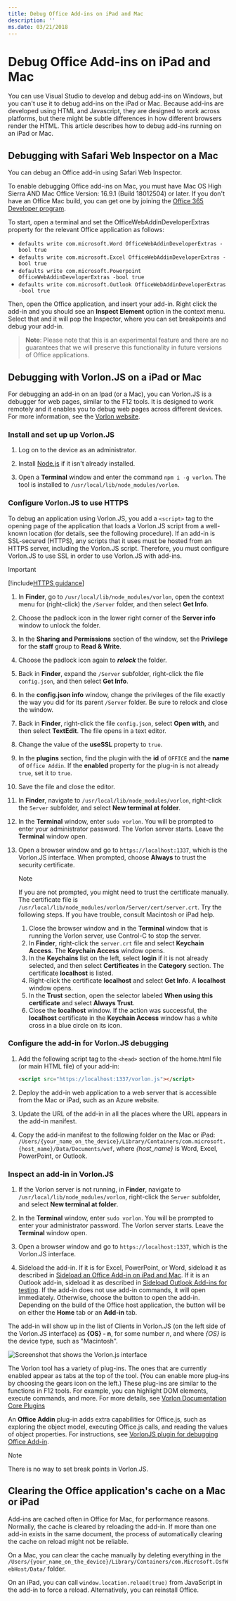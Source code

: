 ```yaml
---
title: Debug Office Add-ins on iPad and Mac
description: ''
ms.date: 03/21/2018
---
```


# Debug Office Add-ins on iPad and Mac

You can use Visual Studio to develop and debug add-ins on Windows, but you can't use it to debug add-ins on the iPad or Mac. Because add-ins are developed using HTML and Javascript, they are designed to work across platforms, but there might be subtle differences in how different browsers render the HTML. This article describes how to debug add-ins running on an iPad or Mac. 

## Debugging with Safari Web Inspector on a Mac

You can debug an Office add-in using Safari Web Inspector. 

To enable debugging Office add-ins on Mac, you must have Mac OS High Sierra AND Mac Office Version: 16.9.1 (Build 18012504) or later. If you don't have an Office Mac build, you can get one by joining the [Office 365 Developer program](https://aka.ms/o365devprogram).

To start, open a terminal and set the OfficeWebAddinDeveloperExtras property for the relevant Office application as follows:

- `defaults write com.microsoft.Word OfficeWebAddinDeveloperExtras -bool true`
- `defaults write com.microsoft.Excel OfficeWebAddinDeveloperExtras -bool true`
- `defaults write com.microsoft.Powerpoint OfficeWebAddinDeveloperExtras -bool true`
- `defaults write com.microsoft.Outlook OfficeWebAddinDeveloperExtras -bool true`

Then, open the Office application, and insert your add-in. Right click the add-in and you should see an **Inspect Element** option in the context menu.  Select that and it will pop the Inspector, where you can set breakpoints and debug your add-in.

> **Note**: Please note that this is an experimental feature and there are no guarantees that we will preserve this functionality in future versions of Office applications.

## Debugging with Vorlon.JS on a iPad or Mac

For debugging an add-in on an Ipad (or a Mac), you can Vorlon.JS is a debugger for web pages, similar to the F12 tools. It is designed to work remotely and it enables you to debug web pages across different devices. For more information, see the [Vorlon website](http://www.vorlonjs.com).  


### Install and set up up Vorlon.JS  

1.	Log on to the device as an administrator.

2.	Install [Node.js](https://nodejs.org) if it isn't already installed. 

3.	Open a **Terminal** window and enter the command `npm i -g vorlon`. The tool is installed to `/usr/local/lib/node_modules/vorlon`.


### Configure Vorlon.JS to use HTTPS

To debug an application using Vorlon.JS, you add a `<script>` tag to the opening page of the application that loads a Vorlon.JS script from a well-known location (for details, see the following procedure). If an add-in is SSL-secured (HTTPS), any scripts that it uses must be hosted from an HTTPS server, including the Vorlon.JS script. Therefore, you must configure Vorlon.JS to use SSL in order to use Vorlon.JS with add-ins. 

> [!IMPORTANT]
> [!include[HTTPS guidance](../includes/https-guidance.md)]

1.	In **Finder**, go to `/usr/local/lib/node_modules/vorlon`, open the context menu for (right-click) the `/Server` folder, and then select **Get Info**.

2.	Choose the padlock icon in the lower right corner of the **Server info** window to unlock the folder.

3. In the **Sharing and Permissions** section of the window, set the **Privilege** for the **staff** group to **Read & Write**.

4. Choose the padlock icon again to ***relock*** the folder.

5. Back in **Finder**, expand the `/Server` subfolder, right-click the file `config.json`, and then select **Get Info**.

6. In the **config.json info** window, change the privileges of the file exactly the way you did for its parent `/Server` folder. Be sure to relock and close the window.

7. Back in **Finder**, right-click the file `config.json`, select **Open with**, and then select **TextEdit**. The file opens in a text editor.

8. Change the value of the **useSSL** property to `true`.

9. In the **plugins** section, find the plugin with the **id** of `OFFICE` and the **name** of `Office Addin`. If the **enabled** property for the plug-in is not already `true`, set it to `true`.

10. Save the file and close the editor.

11.	In **Finder**, navigate to `/usr/local/lib/node_modules/vorlon`, right-click the `Server` subfolder, and select **New terminal at folder**. 
	
12.	In the **Terminal** window, enter `sudo vorlon`. You will be prompted to enter your administrator password. The Vorlon server starts. Leave the **Terminal** window open.

13.	Open a browser window and go to `https://localhost:1337`, which is the Vorlon.JS interface. When prompted, choose **Always** to trust the security certificate. 

    > [!NOTE]
    > If you are not prompted, you might need to trust the certificate manually. The certificate file is `/usr/local/lib/node_modules/vorlon/Server/cert/server.crt`. Try the following steps. If you have trouble, consult Macintosh or iPad help. 
    >
    > 1. Close the browser window and in the **Terminal** window that is running the Vorlon server, use Control-C to stop the server.
    > 2. In **Finder**, right-click the `server.crt` file and select **Keychain Access**. The **Keychain Access** window opens.
    > 3. In the **Keychains** list on the left, select **login** if it is not already selected, and then select **Certificates** in the **Category** section. The certificate **localhost** is listed.
    > 4. Right-click the certificate **localhost** and select **Get Info**. A **localhost** window opens.
    > 5. In the **Trust** section, open the selector labeled **When using this certificate** and select **Always Trust**. 
    > 6. Close the **localhost** window. If the action was successful, the **localhost** certificate in the **Keychain Access** window has a white cross in a blue circle on its icon.


### Configure the add-in for Vorlon.JS debugging

1. Add the following script tag to the `<head>` section of the home.html file (or main HTML file) of your add-in:

    ```html
    <script src="https://localhost:1337/vorlon.js"></script>    
    ```  

2. Deploy the add-in web application to a web server that is accessible from the Mac or iPad, such as an Azure website. 

3. Update the URL of the add-in in all the places where the URL appears in the add-in manifest.

4. Copy the add-in manifest to the following folder on the Mac or iPad: `/Users/{your_name_on_the_device}/Library/Containers/com.microsoft.{host_name}/Data/Documents/wef`, where *{host_name}* is Word, Excel, PowerPoint, or Outlook.


### Inspect an add-in in Vorlon.JS

1. If the Vorlon server is not running, in **Finder**, navigate to `/usr/local/lib/node_modules/vorlon`, right-click the `Server` subfolder, and select **New terminal at folder**. 
	
2.	In the **Terminal** window, enter `sudo vorlon`. You will be prompted to enter your administrator password. The Vorlon server starts. Leave the **Terminal** window open.

3.	Open a browser window and go to `https://localhost:1337`, which is the Vorlon.JS interface.

4. Sideload the add-in. If it is for Excel, PowerPoint, or Word, sideload it as described in [Sideload an Office Add-in on iPad and Mac](sideload-an-office-add-in-on-ipad-and-mac.md). If it is an Outlook add-in, sideload it as described in [Sideload Outlook Add-ins for testing](https://docs.microsoft.com/en-us/outlook/add-ins/sideload-outlook-add-ins-for-testing). If the add-in does not use add-in commands, it will open immediately. Otherwise, choose the button to open the add-in. Depending on the build of the Office host application, the button will be on either the **Home** tab or an **Add-in** tab.

The add-in will show up in the list of Clients in Vorlon.JS (on the left side of the Vorlon.JS interface) as **{OS} - n**, for some number *n*, and where *{OS}* is the device type, such as "Macintosh". 

![Screenshot that shows the Vorlon.js interface](../images/vorlon-interface.png)

The Vorlon tool has a variety of plug-ins. The ones that are currently enabled appear as tabs at the top of the tool. (You can enable more plug-ins by choosing the gears icon on the left.) These plug-ins are  similar to the functions in F12 tools. For example, you can highlight DOM elements, execute commands, and more. For more details, see [Vorlon Documentation Core Plugins](http://vorlonjs.com/documentation/#console) 

An **Office Addin** plug-in adds extra capabilities for Office.js, such as exploring the object model, executing Office.js calls, and reading the values of object properties. For instructions, see [VorlonJS plugin for debugging Office Add-in](https://blogs.msdn.microsoft.com/mim/2016/02/18/vorlonjs-plugin-for-debugging-office-addin/).

> [!NOTE]
> There is no way to set break points in Vorlon.JS.


## Clearing the Office application's cache on a Mac or iPad

Add-ins are cached often in Office for Mac, for performance reasons. Normally, the cache is cleared by reloading the add-in. If  more than one add-in exists in the same document, the process of automatically clearing the cache on reload might not be reliable. 

On a Mac, you can clear the cache manually by deleting everything in the `/Users/{your_name_on_the_device}/Library/Containers/com.Microsoft.OsfWebHost/Data/` folder. 

On an iPad, you can call `window.location.reload(true)` from JavaScript in the add-in to force a reload. Alternatively, you can reinstall Office.
